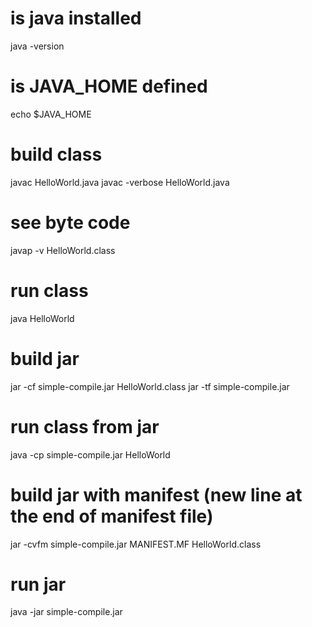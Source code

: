 # is java installed
java -version

# is JAVA_HOME defined
echo $JAVA_HOME

# build class
javac HelloWorld.java
javac -verbose HelloWorld.java

# see byte code
javap -v HelloWorld.class

# run class
java HelloWorld

# build jar
jar -cf simple-compile.jar HelloWorld.class
jar -tf simple-compile.jar

# run class from jar
java -cp simple-compile.jar HelloWorld

# build jar with manifest (new line at the end of manifest file)
jar -cvfm simple-compile.jar MANIFEST.MF HelloWorld.class

# run jar
java -jar simple-compile.jar